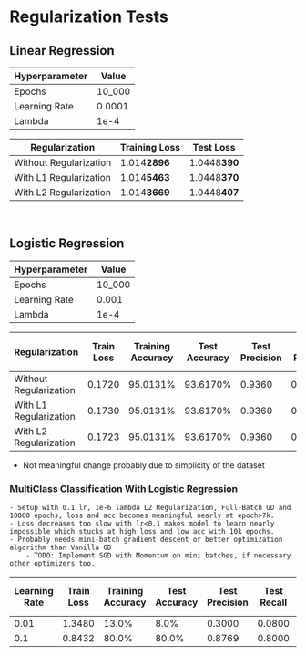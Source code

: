 # Regularization Tests

## Linear Regression

| Hyperparameter | Value | 
|----------------|---------------|
| Epochs | 10_000 | 
| Learning Rate | 0.0001 | 
| Lambda | 1e-4 | 


| Regularization | Training Loss | Test Loss |
|----------------|---------------|-----------|
| Without Regularization | 1.014**2896** | 1.0448**390** |
| With L1 Regularization | 1.014**5463** | 1.0448**370** |
| With L2 Regularization | 1.014**3669** | 1.0448**407** |

<br>

## Logistic Regression


| Hyperparameter | Value | 
|----------------|---------------|
| Epochs | 10_000 | 
| Learning Rate | 0.001 | 
| Lambda | 1e-4 | 



| Regularization | Train Loss |  Training Accuracy | Test Accuracy | Test Precision | Test Recall | Test F1 Score | 
|----------------|---------------|---------------|-----------|-----------|-----------|-----------|
| Without Regularization | 0.1720 | 95.0131% | 93.6170% | 0.9360 | 0.9669 | 0.9512 |
| With L1 Regularization | 0.1730 | 95.0131% | 93.6170% | 0.9360 | 0.9669 | 0.9512 |
| With L2 Regularization | 0.1723 | 95.0131% | 93.6170% | 0.9360 | 0.9669 | 0.9512 |

- Not meaningful change probably due to simplicity of the dataset

### MultiClass Classification With Logistic Regression

    - Setup with 0.1 lr, 1e-6 lambda L2 Regularization, Full-Batch GD and 10000 epochs, loss and acc becomes meaningful nearly at epoch>7k.
    - Loss decreases too slow with lr<0.1 makes model to learn nearly impossible which stucks at high loss and low acc with 10k epochs.
    - Probably needs mini-batch gradient descent or better optimization algorithm than Vanilla GD
        - TODO: Implement SGD with Momentum on mini batches, if necessary other optimizers too.

| Learning Rate | Train Loss |  Training Accuracy | Test Accuracy | Test Precision | Test Recall | Test F1 Score | Epochs |
|----------------|---------------|---------------|-----------|-----------|-----------|-----------|-----------|
| 0.01 | 1.3480 | 13.0% | 8.0% | 0.3000 | 0.0800 | 0.1263 | 10_000 | 
| 0.1 | 0.8432 | 80.0% | 80.0% | 0.8769 | 0.8000 | 0.7738 | 10_000 |
